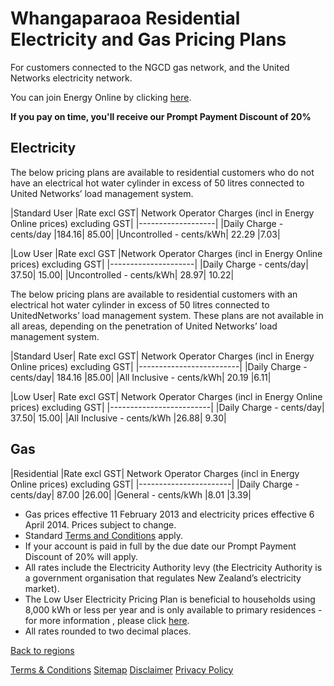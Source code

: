 # Whangaparaoa Residential Electricity and Gas Pricing Plans
For customers connected to the NGCD gas network, and the United Networks electricity network.


You can join Energy Online by clicking [here](http://www.energyonline.co.nz/Default.aspx?tabid=98).

**If you pay on time, you'll receive our Prompt Payment Discount of 20%**


## Electricity
The below pricing plans are available to residential customers who do not have an electrical hot water cylinder in excess of 50 litres connected to United Networks’ load management system.

|Standard User	|Rate excl GST|	Network Operator Charges (incl in Energy Online prices) excluding GST|
|-------------------|
|Daily Charge - cents/day	|184.16|	85.00|
|Uncontrolled - cents/kWh|	22.29	|7.03|
 

|Low User	|Rate excl GST	|Network Operator Charges (incl in Energy Online prices) excluding GST|
|---------------------|
|Daily Charge - cents/day|	37.50|	15.00|
|Uncontrolled - cents/kWh|	28.97|	10.22|

The below pricing plans are available to residential customers with an electrical hot water cylinder in excess of 50 litres connected to UnitedNetworks’ load management system. These plans are not available in all areas, depending on the penetration of United Networks’ load management system.

|Standard User|	Rate excl GST|	Network Operator Charges (incl in Energy Online prices) excluding GST|
|-------------------------|
|Daily Charge - cents/day|	184.16	|85.00|
|All Inclusive - cents/kWh|	20.19	|6.11|
 

|Low User|	Rate excl GST|	Network Operator Charges (incl in Energy Online prices) excluding GST|
|-------------------------|
|Daily Charge - cents/day|	37.50|	15.00|
|All Inclusive - cents/kWh	|26.88|	9.30|
 

## Gas
|Residential	|Rate excl GST|	Network Operator Charges (incl in Energy Online prices) excluding GST|
|-----------------------|
|Daily Charge - cents/day|	87.00	|26.00|
|General - cents/kWh	|8.01	|3.39|

- Gas prices effective 11 February 2013 and electricity prices effective 6 April 2014. Prices subject to change.
- Standard [Terms and Conditions](http://www.energyonline.co.nz/terms) apply.
- If your account is paid in full by the due date our Prompt Payment Discount of 20% will apply.
- All rates include the Electricity Authority levy (the Electricity Authority is a government organisation that regulates New Zealand’s electricity market).
- The Low User Electricity Pricing Plan is beneficial to households using 8,000 kWh or less per year and is only available to primary residences - for more information , please click [here](http://www.energyonline.co.nz/Default.aspx?tabid=148).
- All rates rounded to two decimal places.

[Back to regions](http://www.energyonline.co.nz/residential/pricing_plans/electricity_and_gas_pricing_plans)

[Terms & Conditions](http://www.energyonline.co.nz/terms)
[Sitemap](http://www.energyonline.co.nz/home/site_map)
[Disclaimer](http://www.energyonline.co.nz/home/site_map/disclaimer)
[Privacy Policy](http://www.energyonline.co.nz/home/site_map/privacy_policy)
